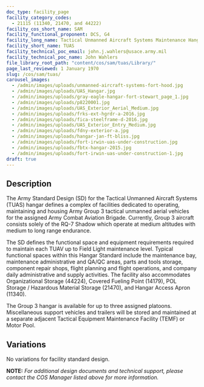 ```yaml
---
doc_type: facility_page
facility_category_codes:
  - 21115 (11340, 21470, and 44222)
facility_cos_short_name: SAM
facility_functional_proponent: DCS, G4
facility_long_name: Tactical Unmanned Aircraft Systems Maintenance Hangar
facility_short_name: TUAS
facility_technical_poc_email: john.j.wahlers@usace.army.mil
facility_technical_poc_name: John Wahlers
file_library_root_path: "content/cos/sam/tuas/Library/"
page_last_reviewed: 1 January 1970
slug: /cos/sam/tuas/
carousel_images:
  - /admin/images/uploads/unmanned-aircraft-systems-fort-hood.jpg
  - /admin/images/uploads/UAS_Hangar.jpg
  - /admin/images/uploads/gray-eagle-hangar-fort-stewart_page_1.jpg
  - /admin/images/uploads/p8220001.jpg
  - /admin/images/uploads/UAS_Exterior_Aerial_Medium.jpg
  - /admin/images/uploads/frks-ext-hgrdr-a-2016.jpg
  - /admin/images/uploads/fica-steelframe-d-2016.jpg
  - /admin/images/uploads/UAS_Exterior_Entry_Medium.jpg
  - /admin/images/uploads/fdny-exterior-a.jpg
  - /admin/images/uploads/hangar-jan-ft-bliss.jpg
  - /admin/images/uploads/fort-irwin-uas-under-construction.jpg
  - /admin/images/uploads/fbtx-hangar-2015.jpg
  - /admin/images/uploads/fort-irwin-uas-under-construction-1.jpg
draft: true
---
```


## Description

The Army Standard Design (SD) for the Tactical Unmanned Aircraft Systems (TUAS) hangar defines a complex of facilities dedicated to operating, maintaining and housing Army Group 3 tactical unmanned aerial vehicles for the assigned Army Combat Aviation Brigade. Currently, Group 3 aircraft consists solely of the RQ-7 Shadow which operate at medium altitudes with medium to long range endurance.

The SD defines the functional space and equipment requirements required to maintain each TUAV up to Field Light maintenance level. Typical functional spaces within this Hangar Standard include the maintenance bay, maintenance administrative and QA/QC areas, parts and tools storage, component repair shops, flight planning and flight operations, and company daily administrative and supply activities. The facility also accommodates Organizational Storage (44224), Covered Fueling Point (14179), POL Storage / Hazardous Material Storage (21470), and Hangar Access Apron (11340).

The Group 3 hangar is available for up to three assigned platoons. Miscellaneous support vehicles and trailers will be stored and maintained at a separate adjacent Tactical Equipment Maintenance Facility (TEMF) or Motor Pool.

## Variations

No variations for facility standard design.

 **NOTE:**
*For additional design documents and technical support, please contact the COS Manager listed above for more information.*